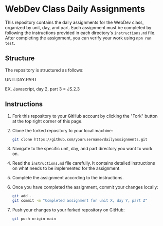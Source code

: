 # WebDev Class Daily Assignments

This repository contains the daily assignments for the WebDev class, organized by unit, day, and part. Each assignment must be completed by following the instructions provided in each directory's `instructions.md` file. After completing the assignment, you can verify your work using `npm run test`.

## Structure

The repository is structured as follows:

UNIT.DAY.PART

EX. Javascript, day 2, part 3 = JS.2.3

## Instructions

1. Fork this repository to your GitHub account by clicking the "Fork" button at the top right corner of this page.

2. Clone the forked repository to your local machine:

   ```bash
   git clone https://github.com/yourusername/dailyassignments.git
   ```

3. Navigate to the specific unit, day, and part directory you want to work on.

4. Read the `instructions.md` file carefully. It contains detailed instructions on what needs to be implemented for the assignment.

5. Complete the assignment according to the instructions.

6. Once you have completed the assignment, commit your changes locally:

   ```bash
   git add .
   git commit -m "Completed assignment for unit X, day Y, part Z"
   ```

7. Push your changes to your forked repository on GitHub:

   ```bash
   git push origin main
   ```
